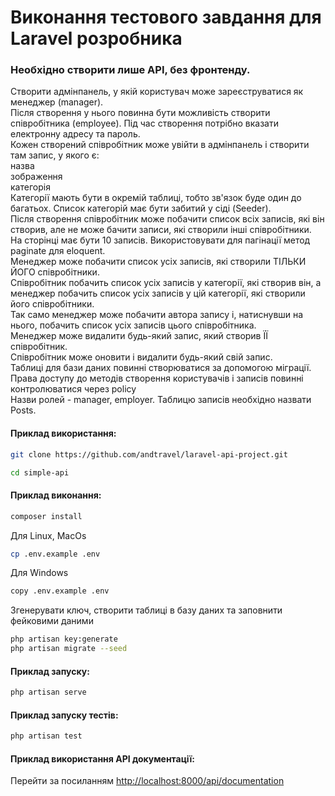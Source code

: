 # Виконання тестового завдання для Laravel розробника
### Необхідно створити лише API, без фронтенду.
Створити адмінпанель, у якій користувач може зареєструватися як менеджер (manager).<br>
Після створення у нього повинна бути можливість створити співробітника (employee). Під час створення потрібно вказати електронну адресу та пароль.<br>
Кожен створений співробітник може увійти в адмінпанель і створити там запис, у якого є:<br>
назва<br>
зображення<br>
категорія<br>
Категорії мають бути в окремій таблиці, тобто зв'язок буде один до багатьох. Список категорій має бути забитий у сіді (Seeder).<br>
Після створення співробітник може побачити список всіх записів, які він створив, але не може бачити записи, які створили інші співробітники.<br>
На сторінці має бути 10 записів. Використовувати для пагінації метод paginate для eloquent.<br>
Менеджер може побачити список усіх записів, які створили ТІЛЬКИ ЙОГО співробітники.<br>
Співробітник побачить список усіх записів у категорії, які створив він, а менеджер побачить список усіх записів у цій категорії, які створили його співробітники.<br>
Так само менеджер може побачити автора запису і, натиснувши на нього, побачить список усіх записів цього співробітника.<br>
Менеджер може видалити будь-який запис, який створив ЇЇ співробітник.<br>
Співробітник може оновити і видалити будь-який свій запис.<br>
Таблиці для бази даних повинні створюватися за допомогою міграції.<br>
Права доступу до методів створення користувачів і записів повинні контролюватися через policy<br>
Назви ролей - manager, employer. Таблицю записів необхідно назвати Posts.

#### Приклад використання:
```bash
git clone https://github.com/andtravel/laravel-api-project.git

cd simple-api
```

#### Приклад виконання:
```bash
composer install
```
Для Linux, MacOs
```bash
cp .env.example .env
```
Для Windows
```bash
copy .env.example .env
```
Згенерувати ключ, створити таблиці в базу даних та заповнити фейковими даними
```bash
php artisan key:generate
php artisan migrate --seed
```

#### Приклад запуску:
```bash
php artisan serve
```

#### Приклад запуску тестів:
```bash
php artisan test
```

#### Приклад використання API документації:

Перейти за посиланням [http://localhost:8000/api/documentation](http://localhost:8000/api/documentation)
